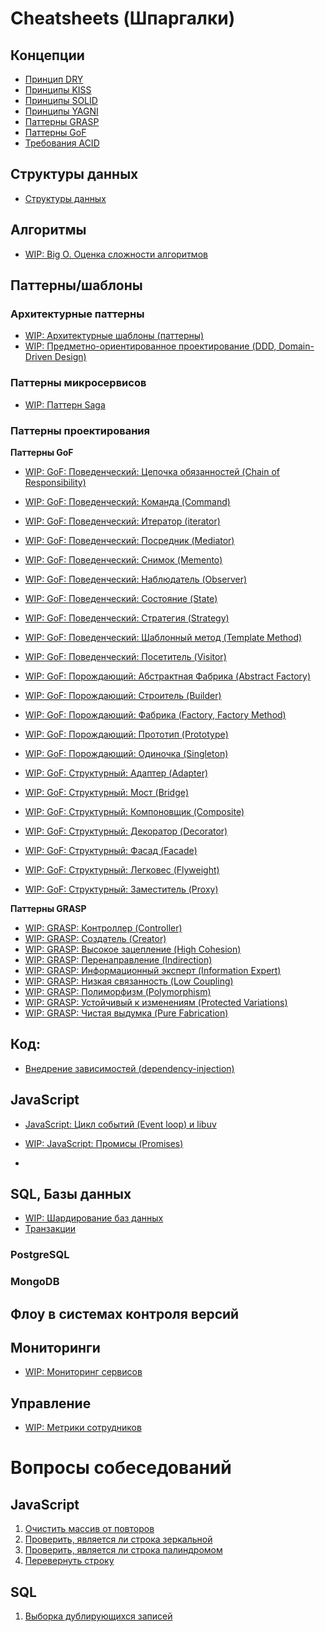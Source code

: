 # Cheatsheets (Шпаргалки)
<!--
https://backendinterview.ru/index.html
-->

## Концепции

- [Принцип DRY](concepts/dry.md)
- [Принципы KISS](concepts/kiss.md)
- [Принципы SOLID](concepts/solid.md)
- [Принципы YAGNI](concepts/yagni.md)
- [Паттерны GRASP](concepts/grasp.md)
- [Паттерны GoF](concepts/gof.md)
- [Требования ACID](concepts/acid.md)
<!--
https://habr.com/ru/articles/811875/
https://habr.com/ru/articles/811305/
-->

[//]: # (- Ковариантность и контрвариантность)
<!-- https://ru.wikipedia.org/wiki/%D0%9A%D0%BE%D0%B2%D0%B0%D1%80%D0%B8%D0%B0%D0%BD%D1%82%D0%BD%D0%BE%D1%81%D1%82%D1%8C_%D0%B8_%D0%BA%D0%BE%D0%BD%D1%82%D1%80%D0%B0%D0%B2%D0%B0%D1%80%D0%B8%D0%B0%D0%BD%D1%82%D0%BD%D0%BE%D1%81%D1%82%D1%8C_(%D0%BF%D1%80%D0%BE%D0%B3%D1%80%D0%B0%D0%BC%D0%BC%D0%B8%D1%80%D0%BE%D0%B2%D0%B0%D0%BD%D0%B8%D0%B5) -->

## Структуры данных

- [Структуры данных](data-structures/data-structures.md)

## Алгоритмы
- [WIP: Big O. Оценка сложности алгоритмов](algorithms/big-o.md)

[//]: # (- Алгоритмы сортировки)
<!-- https://blog.skillfactory.ru/sorting-algorithm/ -->

## Паттерны/шаблоны
### Архитектурные паттерны
- [WIP: Архитектурные шаблоны (паттерны)](patterns/architectural/architectural-patterns.md)
- [WIP: Предметно-ориентированное проектирование (DDD, Domain-Driven Design)](patterns/architectural/domain-driven-design.md)

### Паттерны микросервисов
<!--
https://habr.com/ru/companies/slurm/articles/679906/
https://habr.com/ru/companies/slurm/articles/681326/
-->
- [WIP: Паттерн Saga](patterns/microservices/saga.md)

### Паттерны проектирования
<!--
https://habr.com/ru/articles/804339/
https://habr.com/ru/articles/716412/
https://backendinterview.ru/architecture/gof.html
https://citforum.ru/SE/project/pattern/
Gangs of Four (GoF) Design Patterns
-->

**Паттерны GoF**

- [WIP: GoF: Поведенческий: Цепочка обязанностей (Chain of Responsibility)](patterns/design/gof.behavioral.chain-of-responsibility.md)
- [WIP: GoF: Поведенческий: Команда (Command)](patterns/design/gof.behavioral.command.md)
- [WIP: GoF: Поведенческий: Итератор (iterator)](patterns/design/gof.behavioral.iterator.md)
- [WIP: GoF: Поведенческий: Посредник (Mediator)](patterns/design/gof.behavioral.mediator.md)
- [WIP: GoF: Поведенческий: Снимок (Memento)](patterns/design/gof.behavioral.memento.md)
- [WIP: GoF: Поведенческий: Наблюдатель (Observer)](patterns/design/gof.behavioral.observer.md)
- [WIP: GoF: Поведенческий: Состояние (State)](patterns/design/gof.behavioral.state.md)
- [WIP: GoF: Поведенческий: Стратегия (Strategy)](patterns/design/gof.behavioral.strategy.md)
- [WIP: GoF: Поведенческий: Шаблонный метод (Template Method)](patterns/design/gof.behavioral.template-method.md)
- [WIP: GoF: Поведенческий: Посетитель (Visitor)](patterns/design/gof.behavioral.visitor.md)

- [WIP: GoF: Порождающий: Абстрактная Фабрика (Abstract Factory)](patterns/design/gof.generative.abstract-factory.md)
- [WIP: GoF: Порождающий: Строитель (Builder)](patterns/design/gof.generative.builder.md)
- [WIP: GoF: Порождающий: Фабрика (Factory, Factory Method)](patterns/design/gof.generative.factory-method.md)
- [WIP: GoF: Порождающий: Прототип (Prototype)](patterns/design/gof.generative.prototype.md)
- [WIP: GoF: Порождающий: Одиночка (Singleton)](patterns/design/gof.generative.singleton.md)

- [WIP: GoF: Структурный: Адаптер (Adapter)](patterns/design/gof.structural.adapter.md)
- [WIP: GoF: Структурный: Мост (Bridge)](patterns/design/gof.structural.bridge.md)
- [WIP: GoF: Структурный: Компоновщик (Composite)](patterns/design/gof.structural.composite.md)
- [WIP: GoF: Структурный: Декоратор (Decorator)](patterns/design/gof.structural.decorator.md)
- [WIP: GoF: Структурный: Фасад (Facade)](patterns/design/gof.structural.facade.md)
- [WIP: GoF: Структурный: Легковес (Flyweight)](patterns/design/gof.structural.flyweight.md)
- [WIP: GoF: Структурный: Заместитель (Proxy)](patterns/design/gof.structural.proxy.md)

**Паттерны GRASP**

- [WIP: GRASP: Контроллер (Controller)](patterns/design/grasp.controller.md)
- [WIP: GRASP: Создатель (Creator)](patterns/design/grasp.creator.md)
- [WIP: GRASP: Высокое зацепление (High Cohesion)](patterns/design/grasp.high-cohesion.md)
- [WIP: GRASP: Перенаправление (Indirection)](patterns/design/grasp.indirection.md)
- [WIP: GRASP: Информационный эксперт (Information Expert)](patterns/design/grasp.information-expert.md)
- [WIP: GRASP: Низкая связанность (Low Coupling)](patterns/design/grasp.low-coupling.md)
- [WIP: GRASP: Полиморфизм (Polymorphism)](patterns/design/grasp.polymorphism.md)
- [WIP: GRASP: Устойчивый к изменениям (Protected Variations)](patterns/design/grasp.protected-variations.md)
- [WIP: GRASP: Чистая выдумка (Pure Fabrication)](patterns/design/grasp.pure-fabrication.md)

[//]: # (- Репозиторий &#40;Repository&#41;)
<!--
https://habr.com/ru/articles/248505/
https://gist.github.com/maestrow/594fd9aee859c809b043
https://habr.com/ru/articles/316836/
https://docs.nestjs.com/
-->

## Код:
- [Внедрение зависимостей (dependency-injection)](code/dependency-injection.md)

## JavaScript
- [JavaScript: Цикл событий (Event loop) и libuv](javascript/event-loop-and-libuv.md)
- [WIP: JavaScript: Промисы (Promises)](javascript/js-promises.md)

- [//]: # (- NestJs)
<!--
https://habr.com/ru/companies/timeweb/articles/663234
https://habr.com/ru/companies/timeweb/articles/666470/
-->

## SQL, Базы данных
- [WIP: Шардирование баз данных](sql-and-db/db-sharding.md)
- [Транзакции]([sql-and-db](transactions.md)) <!-- https://ru.wikipedia.org/wiki/ACID -->

[//]: # (- Типы баз данных)

### PostgreSQL

[//]: # (- Виды индексов)

[//]: # (- Транзакции <!-- https://postgrespro.ru/docs/postgrespro/10/tutorial-transactions  https://habr.com/ru/articles/843794/  https://postgrespro.ru/docs/postgrespro/9.6/transaction-iso  https://habr.com/ru/articles/860982/  https://postgrespro.ru/docs/postgresql/13/plpgsql-transactions  https://postgrespro.ru/docs/enterprise/9.6/atx -->)

[//]: # (- GROUP BY <!-- https://postgrespro.ru/docs/postgresql/9.6/queries-table-expressions -->)

[//]: # (- HAVING <!-- https://postgrespro.ru/docs/postgresql/9.6/queries-table-expressions -->)

[//]: # (- GROUPING SETS <!-- https://postgrespro.ru/docs/postgresql/9.6/queries-table-expressions -->)

[//]: # (- CUBE <!-- https://postgrespro.ru/docs/postgresql/9.6/queries-table-expressions -->)

[//]: # (- ROLLUP <!-- https://postgrespro.ru/docs/postgresql/9.6/queries-table-expressions -->)

[//]: # (- Оконные функции)

[//]: # (- Соединения с сопоставлениями строк &#40;JOIN&#41; <!-- https://blog.skillfactory.ru/glossary/join-sql/  https://ru.hexlet.io/courses/complex-sql-queries/lessons/join/theory_unit  https://ru.wikipedia.org/wiki/Join_&#40;SQL&#41;  https://habr.com/ru/articles/655919/  https://postgrespro.ru/docs/postgresql/9.6/queries-table-expressions  https://postgrespro.ru/docs/postgrespro/9.5/tutorial-join -->)

### MongoDB

[//]: # (- Транзакции)

## Флоу в системах контроля версий
<!--
https://habr.com/ru/companies/avito/articles/680522/
+ Git Flow
+ GitLab flow
и т.п.
-->

## Мониторинги
- [WIP: Мониторинг сервисов](services-monitoring.md)

## Управление
- [WIP: Метрики сотрудников](management/employee-metrics.md)

# Вопросы собеседований
<!--
https://habr.com/ru/articles/770522/
-->

## JavaScript
1. [Очистить массив от повторов](tasks/js.clean-doubles-from-array.md)
1. [Проверить, является ли строка зеркальной](tasks/js.is-mirrored-string.md)
1. [Проверить, является ли строка палиндромом](tasks/js.is-palindrome-string)
1. [Перевернуть строку](tasks/js.revert-string.md)

## SQL
1. [Выборка дублирующихся записей](tasks/sql.search-doubles.md)
